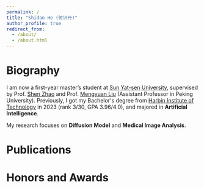 ```yaml
---
permalink: /
title: "Shidan He (贺识丹)"
author_profile: true
redirect_from: 
  - /about/
  - /about.html
---
```

Biography
======
I am now a first-year master’s student at [Sun Yat-sen University](https://www.sysu.edu.cn/sysuen/), supervised by Prof. [Shen Zhao](https://ise.sysu.edu.cn/teacher/teacher02/1372092.htm) and Prof. [Mengyuan Liu](https://www.ece.pku.edu.cn/info/1046/2596.htm) (Assistant Professor in Peking University). Previously, I got my Bachelor's degree from [Harbin Institute of Technology](http://en.hit.edu.cn/) in 2023 (rank 3/30, GPA 3.96/4.0), and majored in **Artificial Intelligence**.

My research focuses on **Diffusion Model** and **Medical Image Analysis**. 

Publications
======

Honors and Awards
======
